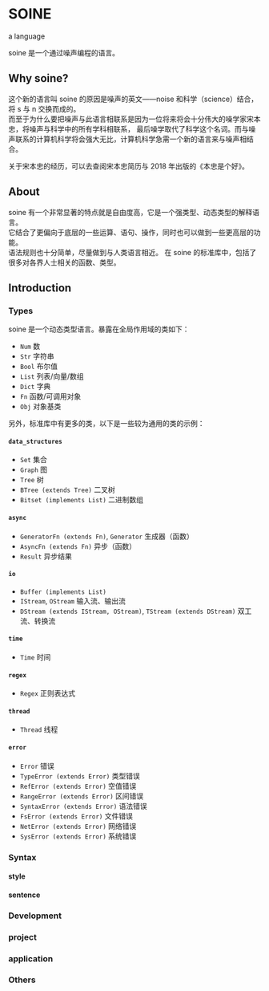 # SOINE
a language

soine 是一个通过噪声编程的语言。

## Why soine?
这个新的语言叫 soine 的原因是噪声的英文——noise 和科学（science）结合，将 s 与 n 交换而成的。  
而至于为什么要把噪声与此语言相联系是因为一位将来将会十分伟大的噪学家宋本忠，将噪声与科学中的所有学科相联系，
最后噪学取代了科学这个名词。而与噪声联系的计算机科学将会强大无比，计算机科学急需一个新的语言来与噪声相结合。

关于宋本忠的经历，可以去查阅宋本忠简历与 2018 年出版的《本忠是个好》。
## About
soine 有一个非常显著的特点就是自由度高，它是一个强类型、动态类型的解释语言。  
它结合了更偏向于底层的一些运算、语句、操作，同时也可以做到一些更高层的功能。  
语法规则也十分简单，尽量做到与人类语言相近。
在 soine 的标准库中，包括了很多对各界人士相关的函数、类型。

## Introduction

### Types
soine 是一个动态类型语言。暴露在全局作用域的类如下：  
- `Num` 数
- `Str` 字符串
- `Bool` 布尔值
- `List` 列表/向量/数组
- `Dict` 字典
- `Fn` 函数/可调用对象
- `Obj` 对象基类

另外，标准库中有更多的类，以下是一些较为通用的类的示例：

#### `data_structures`
- `Set` 集合
- `Graph` 图
- `Tree` 树
- `BTree (extends Tree)` 二叉树
- `Bitset (implements List)` 二进制数组

#### `async`
- `GeneratorFn (extends Fn)`, `Generator` 生成器（函数）
- `AsyncFn (extends Fn)` 异步（函数）
- `Result` 异步结果

#### `io`
- `Buffer (implements List)`
- `IStream`, `OStream` 输入流、输出流
- `DStream (extends IStream, OStream)`, `TStream (extends DStream)` 双工流、转换流

#### `time`
- `Time` 时间

#### `regex`
- `Regex` 正则表达式

#### `thread`
- `Thread` 线程

#### `error`
- `Error` 错误
- `TypeError (extends Error)` 类型错误
- `RefError (extends Error)` 空值错误
- `RangeError (extends Error)` 区间错误
- `SyntaxError (extends Error)` 语法错误
- `FsError (extends Error)` 文件错误
- `NetError (extends Error)` 网络错误
- `SysError (extends Error)` 系统错误

### Syntax

#### style

#### sentence

### Development

### project

### application

### Others
